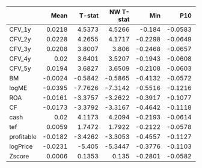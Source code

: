 |            |    Mean |   T-stat |   NW T-stat |     Min |     P10 |      Q1 |     Med |     Q3 |    P90 |    Max |     SD |    Skew |   Excess Kurt |
|:-----------|--------:|---------:|------------:|--------:|--------:|--------:|--------:|-------:|-------:|-------:|-------:|--------:|--------------:|
| CFV_1y     |  0.0218 |   4.5373 |      4.5266 | -0.184  | -0.0583 | -0.0202 |  0.0141 | 0.0545 | 0.0994 | 0.5573 | 0.0806 |  1.9468 |       10.571  |
| CFV_2y     |  0.0228 |   4.2655 |      4.1717 | -0.2298 | -0.0649 | -0.0223 |  0.0163 | 0.0617 | 0.1037 | 0.6222 | 0.0898 |  1.9553 |       11.7774 |
| CFV_3y     |  0.0208 |   3.8007 |      3.806  | -0.2468 | -0.0657 | -0.0201 |  0.0145 | 0.0614 | 0.0984 | 0.7116 | 0.0919 |  2.534  |       17.228  |
| CFV_4y     |  0.02   |   3.6401 |      3.5207 | -0.1943 | -0.0608 | -0.0236 |  0.0159 | 0.0518 | 0.0938 | 0.7857 | 0.092  |  3.1069 |       22.2902 |
| CFV_5y     |  0.0194 |   3.6827 |      3.6509 | -0.2108 | -0.0603 | -0.0198 |  0.015  | 0.0487 | 0.0851 | 0.7902 | 0.0883 |  3.2889 |       25.2248 |
| BM         | -0.0024 |  -0.5842 |     -0.5865 | -0.4132 | -0.0572 | -0.0327 | -0.0037 | 0.0261 | 0.0565 | 0.2887 | 0.0696 | -1.1502 |       10.3988 |
| logME      | -0.0395 |  -7.7626 |     -7.3142 | -0.5516 | -0.1216 | -0.0788 | -0.0334 | 0.0149 | 0.0512 | 0.1753 | 0.0854 | -1.7153 |        7.8332 |
| ROA        | -0.0161 |  -3.3757 |     -3.2622 | -0.3917 | -0.1077 | -0.0587 | -0.0154 | 0.0239 | 0.0705 | 0.2676 | 0.08   | -0.1348 |        2.6415 |
| CF         | -0.0173 |  -3.3792 |     -3.3167 | -0.4642 | -0.1118 | -0.0638 | -0.014  | 0.0247 | 0.081  | 0.2669 | 0.0861 | -0.2727 |        3.2149 |
| cash       |  0.02   |   4.1173 |      4.2094 | -0.2193 | -0.0614 | -0.0224 |  0.0118 | 0.0566 | 0.1023 | 0.4896 | 0.0813 |  1.3478 |        7.0269 |
| tef        |  0.0059 |   1.7472 |      1.7922 | -0.2122 | -0.0578 | -0.0248 |  0.0022 | 0.0398 | 0.0682 | 0.2406 | 0.0566 |  0.4372 |        2.7354 |
| profitable | -0.0182 |  -3.4262 |     -3.3053 | -0.4557 | -0.1127 | -0.0681 | -0.0184 | 0.0312 | 0.0942 | 0.2912 | 0.089  | -0.1368 |        2.6401 |
| logPrice   | -0.0231 |  -5.405  |     -5.3447 | -0.3776 | -0.1103 | -0.0607 | -0.0165 | 0.0235 | 0.0601 | 0.1282 | 0.0718 | -0.8535 |        2.0315 |
| Zscore     |  0.0006 |   0.1353 |      0.135  | -0.2801 | -0.0582 | -0.0352 | -0.0034 | 0.0326 | 0.0701 | 0.3775 | 0.0688 |  0.8519 |        6.4719 |